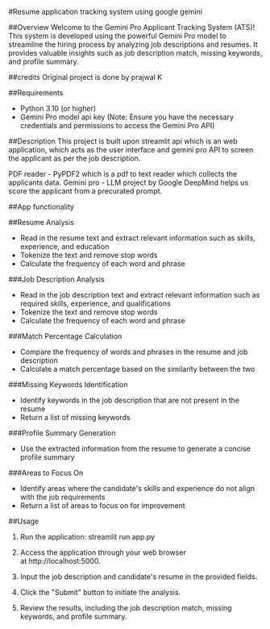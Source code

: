 #Resume application tracking system using google gemini

##Overview
Welcome to the Gemini Pro Applicant Tracking System (ATS)! This system is developed using the powerful Gemini Pro model to streamline the hiring process by analyzing job descriptions and resumes. It provides valuable insights such as job description match, missing keywords, and profile summary.

##credits 
Original project is done by prajwal K 

##Requirements
* Python 3.10 (or higher)
* Gemini Pro model api key (Note: Ensure you have the necessary credentials and permissions to access the Gemini Pro API)

##Description
This project is built upon streamlit api which is an web application, which acts as the user interface and gemini pro API to screen the applicant as per the job description.

PDF reader - PyPDF2 which is a pdf to text reader which collects the applicants data.
Gemini pro - LLM project by Google DeepMind helps us score the applicant from a precurated prompt.

##App functionality

##Resume Analysis
* Read in the resume text and extract relevant information such as skills, experience, and education
* Tokenize the text and remove stop words
* Calculate the frequency of each word and phrase

###Job Description Analysis
* Read in the job description text and extract relevant information such as required skills, experience, and qualifications
* Tokenize the text and remove stop words
* Calculate the frequency of each word and phrase

###Match Percentage Calculation
* Compare the frequency of words and phrases in the resume and job description
* Calculate a match percentage based on the similarity between the two

###Missing Keywords Identification
* Identify keywords in the job description that are not present in the resume
* Return a list of missing keywords

###Profile Summary Generation
* Use the extracted information from the resume to generate a concise profile summary

###Areas to Focus On
* Identify areas where the candidate's skills and experience do not align with the job requirements
* Return a list of areas to focus on for improvement

##Usage

1. Run the application:
streamlit run app.py

2. Access the application through your web browser at http://localhost:5000.
3. Input the job description and candidate's resume in the provided fields.
4. Click the "Submit" button to initiate the analysis.
5. Review the results, including the job description match, missing keywords, and profile summary.
